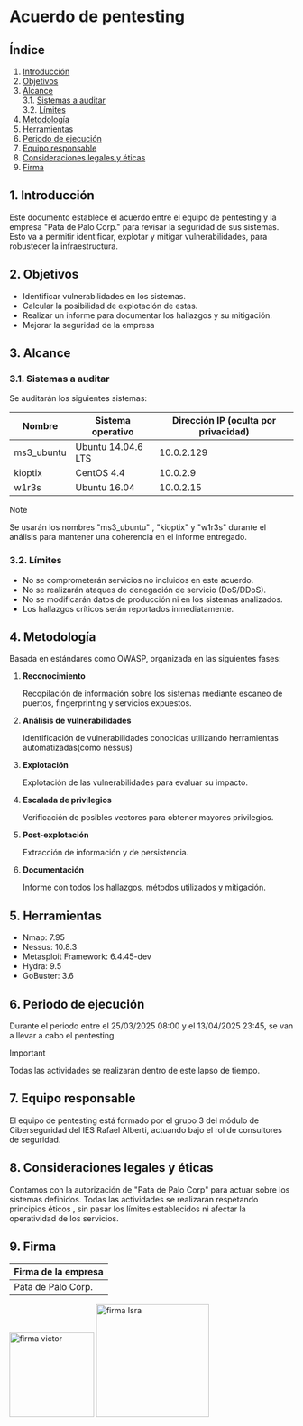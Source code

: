 # Acuerdo de pentesting

## Índice

1. [Introducción](#1-introducción)
2. [Objetivos](#2-objetivos)
3. [Alcance](#3-alcance)  
   3.1. [Sistemas a auditar](#31-sistemas-a-auditar)  
   3.2. [Límites](#32-límites)
4. [Metodología](#4-metodología)
5. [Herramientas](#5-herramientas)
6. [Periodo de ejecución](#6-periodo-de-ejecución)
7. [Equipo responsable](#7-equipo-responsable)
8. [Consideraciones legales y éticas](#8-consideraciones-legales-y-éticas)
9. [Firma](#9-firma)

## 1. Introducción

Este documento establece el acuerdo entre el equipo de pentesting y la empresa "Pata de Palo Corp." para revisar la seguridad de sus sistemas. Esto va a permitir identificar, explotar y mitigar vulnerabilidades, para robustecer la infraestructura.

## 2. Objetivos

- Identificar vulnerabilidades en los sistemas.
- Calcular la posibilidad de explotación de estas.
- Realizar un informe para documentar los hallazgos y su mitigación.
- Mejorar la seguridad de la empresa

## 3. Alcance

### 3.1. Sistemas a auditar

Se auditarán los siguientes sistemas:

| Nombre        | Sistema operativo   | Dirección IP (oculta por privacidad) |
| ------------- | ------------------- | ------------------------------------ |
| ms3_ubuntu    | Ubuntu 14.04.6 LTS  | 10.0.2.129                           |
| kioptix       | CentOS 4.4          | 10.0.2.9                             |
| w1r3s         | Ubuntu 16.04        | 10.0.2.15                            |

> [!NOTE]  
> Se usarán los nombres "ms3_ubuntu" , "kioptix" y "w1r3s" durante el análisis para mantener una coherencia en el informe entregado.

### 3.2. Límites

- No se comprometerán servicios no incluidos en este acuerdo.
- No se realizarán ataques de denegación de servicio (DoS/DDoS).
- No se modificarán datos de producción ni en los sistemas analizados.
- Los hallazgos críticos serán reportados inmediatamente.

## 4. Metodología

Basada en estándares como OWASP, organizada en las siguientes fases:

1. **Reconocimiento**

   Recopilación de información sobre los sistemas mediante escaneo de puertos, fingerprinting y servicios expuestos.

2. **Análisis de vulnerabilidades**

   Identificación de vulnerabilidades conocidas utilizando herramientas automatizadas(como nessus)

3. **Explotación**

   Explotación de las vulnerabilidades para evaluar su impacto.

4. **Escalada de privilegios**

   Verificación de posibles vectores para obtener mayores privilegios.

5. **Post-explotación**

   Extracción de información y de persistencia.

6. **Documentación**

   Informe con todos los hallazgos, métodos utilizados y mitigación.

## 5. Herramientas

- Nmap: 7.95
- Nessus: 10.8.3
- Metasploit Framework: 6.4.45-dev
- Hydra: 9.5
- GoBuster: 3.6

## 6. Periodo de ejecución

Durante el periodo entre el 25/03/2025 08:00 y el 13/04/2025 23:45, se van a llevar a cabo el pentesting.

> [!IMPORTANT]  
> Todas las actividades se realizarán dentro de este lapso de tiempo.

## 7. Equipo responsable

El equipo de pentesting está formado por el grupo 3 del módulo de Ciberseguridad del IES Rafael Alberti, actuando bajo el rol de consultores de seguridad.

## 8. Consideraciones legales y éticas

Contamos con la autorización de "Pata de Palo Corp" para actuar sobre los sistemas definidos. Todas las actividades se realizarán respetando principios éticos , sin pasar los límites establecidos ni afectar la operatividad de los servicios.

## 9. Firma

| Firma de la empresa |
| ------------------- |
| Pata de Palo Corp.  |

<img src="img/victorSignWhite.png" alt="firma victor" width="150"/>
<img src="img/israelSignWhite.png" alt="firma Isra" width="200"/>

